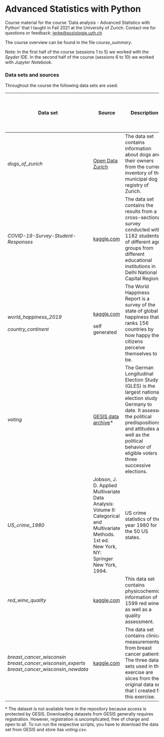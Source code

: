 # Advanced Statistics with Python

Course material for the course 'Data analysis - Advanced Statistics with Python' that I taught in Fall 2021 at the University of Zurich.
Contact me for questions or feedback: jerke@soziologie.uzh.ch

The course overview can be found in the file *course_summary*.

Note: In the first half of the course (sessions 1 to 5) we worked with the _Spyder_ IDE. In the second half of the course (sessions 6 to 10) we worked with _Jupyter Notebook_.


### Data sets and sources

Throughout the course the following data sets are used:

| Data set | Source| Description | Used in &nbsp; &nbsp; &nbsp; &nbsp; &nbsp; &nbsp; &nbsp; &nbsp; &nbsp; &nbsp; &nbsp; &nbsp; &nbsp; &nbsp; &nbsp; &nbsp; &nbsp; &nbsp; &nbsp; &nbsp; &nbsp; &nbsp; &nbsp; &nbsp; &nbsp; &nbsp; &nbsp; &nbsp; &nbsp; &nbsp;|
| ------- | -------------- | ------------- | ------------- |
|_dogs_of_zurich_ | [Open Data Zurich](https://www.stadt-zuerich.ch/opendata) | The data set contains information about dogs and their owners from the current inventory of the municipal dog registry of Zurich. | Exercise 1 |
|_COVID-19-Survey-Student-Responses_| [kaggle.com](https://www.kaggle.com/kunal28chaturvedi/covid19-and-its-impact-on-students) | The data set contains the results from a cross-sectional survey conducted with 1182 students of different age groups from different educational institutions in Delhi National Capital Region. | Seesion 1 <br> Session 2 |
|_world_happiness_2019_ <br> <br> _country_continent_ | [kaggle.com](https://www.kaggle.com/unsdsn/world-happiness) <br> <br> self generated | The World Happiness Report is a survey of the state of global happiness that ranks 156 countries by how happy their citizens perceive themselves to be. | Session 3 <br> Session 6 <br> Session 7 <br> Session 9 <br> Exercise 5 <br> Exercise 6 |
| _voting_ | [GESIS data archive](https://search.gesis.org/research_data/ZA6801)* | The German Longitudinal Election Study (GLES) is the largest national election study in Germany to date. It assesses the political predispositions and attitudes as well as the political behavior of eligible voters in three successive elections. | Session 4 <br> Session 5 <br> Exercise 2 <br> Exercise 3 <br> Exercise 4 |
| _US_crime_1980_ | Jobson, J. D. Applied Multivariate Data Analysis: Volume II: Categorical and Multivariate Methods. 1st ed. New York, NY: Springer New York, 1994. | US crime statistics of the year 1980 for the 50 US states. | Session 8 |
|_red_wine_quality_ | [kaggle.com](https://www.kaggle.com/uciml/red-wine-quality-cortez-et-al-2009) | This data set contains physicochemical information of 1599 red wines as well as a quality assessment. | Session 10 |
| _breast_cancer_wisconsin_ <br> _breast_cancer_wisconsin_experts_ <br> _breast_cancer_wisconsin_newdata_| [kaggle.com](https://www.kaggle.com/uciml/breast-cancer-wisconsin-data) | The data set contains clinical measurements from breast cancer patients. The three data sets used in the exercise are slices from the original data set that I created for this exercise. | Exercise 7a | 

\* The dataset is not available here in the repository because access is protected by GESIS. Downloading datasets from GESIS generally requires registration. However, registration is uncomplicated, free of charge and open to all. To run run the respective scripts, you have to download the data set from GESIS and store itas _voting.csv_.